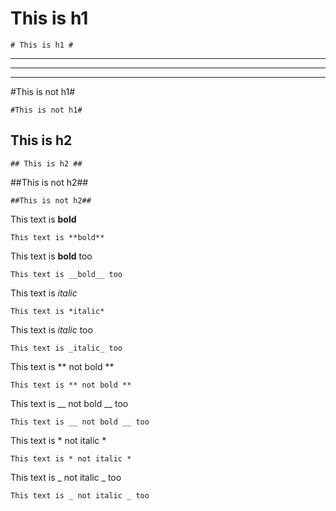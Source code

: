 # This is h1 #

	# This is h1 #  
*** 
*** 
*** 
#This is not h1#

	#This is not h1#
  
  
  
  
## This is h2 ##

	## This is h2 ##
  
  

##This is not h2##

	##This is not h2##
  
  
  
This text is **bold**

	This text is **bold**  
  
  
  
This text is __bold__ too

	This text is __bold__ too  
  
  
  
This text is *italic*

	This text is *italic*  
  
  
  
This text is _italic_ too

	This text is _italic_ too  
  
  
This text is ** not bold **

	This text is ** not bold **  
  
  
  
This text is __ not bold __ too

	This text is __ not bold __ too
  
  
   
This text is * not italic *

	This text is * not italic *  
  
  
  
This text is _ not italic _ too

    This text is _ not italic _ too

